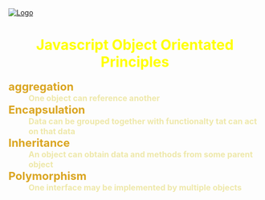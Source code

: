 <head>
 
  <link 
    href="https://fonts.googleapis.com/css?family=Fira+Mono:500&display=swap" 
    rel="stylesheet">
    <script src="https://code.jquery.com/jquery-3.5.1.min.js" integrity="sha256-9/aliU8dGd2tb6OSsuzixeV4y/faTqgFtohetphbbj0=" crossorigin="anonymous"></script>
<style> 
body ::selection {
  /*highlighting*/
  background: transparent;
  text-shadow: 
    1px  0px 1px ,
    0px  1px 1px ,
    -1px  0px 1px ,
    0px -1px 1px ,
    0px  1px black ,
    1px  0px black ,
    -1px  0px black ,
    0px -1px black ;
  text-outline: black;  
}
h1,h2,h3,h4,h5,h6{
    font-family:;
    color:yellow;
    font-weight: bolder;
    text-align: center;
}
dt{
  font-weight: bold;
  font-size: 22px;
  color: GoldenRod
}
dd{
  font-weight: bold;
  font-size: 16px;
  color: PaleGoldenRod
}
</style>
</head>    
<div id="stack-container">
  <a href=""><img src="" alt="Logo"></a>
</div>

#  Javascript Object Orientated Principles

<dl class='text-red-00'>
  <dt class=''>aggregation</dt>
  <dd>One object can reference another</dd>
  <dt>Encapsulation</dt>
  <dd>Data can be grouped together with functionalty tat can act on that data</dd>
  <dt>Inheritance</dt>
  <dd>An object can obtain data and methods from some parent object</dd>
  <dt>Polymorphism</dt>
  <dd>One interface may be implemented by multiple objects</dd>
</dl>